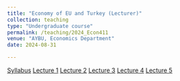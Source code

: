 ```yaml
---
title: "Economy of EU and Turkey (Lecturer)"
collection: teaching
type: "Undergraduate course"
permalink: /teaching/2024_Econ411
venue: "AYBU, Economics Department"
date: 2024-08-31

---
```

[Syllabus](/files/ECON411/ECON411_syllabus.pdf) [Lecture 1](files/ECON411/The_Economy_of_EU_and_Turkey_L1.pdf) [Lecture 2](files/ECON411/The_Economy_of_EU_and_Turkey_L2.pdf) [Lecture 3](files/ECON411/The_Economy_of_EU_and_Turkey_L3.pdf) [Lecture 4](files/ECON411/The_Economy_of_EU_and_Turkey_L4.pdf) [Lecture 5](files/ECON411/The_Economy_of_EU_and_Turkey_L5.pdf)
